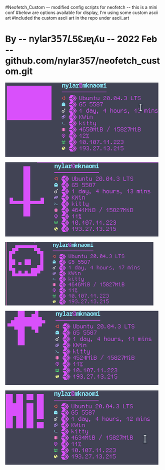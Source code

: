 #Neofetch_Custom -- modified config scripts for neofetch -- this is a mini conf
#below are options available for display, I'm using some custom ascii art 
#included the custom ascii art in the repo under ascii_art 
# By -- 𝗇𝗒𝗅𝖺𝗋𝟥𝟧𝟩𝘓5↋ɹɐʅʎu --  2022 Feb -- github.com/nylar357/neofetch_custom.git 

![prevuew](img/wall.png)

![prevuew](img/sword.png)

![prevuew](img/skull.png)


![prevuew](img/haxe.png)

![prevuew](img/hi!.png)

